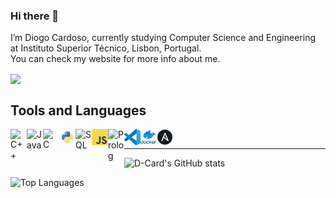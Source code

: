 ### Hi there 👋

I’m Diogo Cardoso, currently studying Computer Science and Engineering at Instituto Superior Técnico, Lisbon, Portugal.   
You can check my website for more info about me.

<img align="center"  width="100px" src="https://media.tenor.com/images/d177259c992b3b9e004fffeb733b5e16/tenor.gif" />

  
## Tools and Languages
[<img align="left" alt="C++" width="26px" src="https://i.imgur.com/GInMcT8.png" />][github]
[<img align="left" alt="Java" width="26px" src="https://i.imgur.com/EtkZSir.png" />][github]
[<img align="left" alt="C" width="26px" src="https://i.imgur.com/VQAVKuX.png" />][github]
[<img align="left" alt="Python" width="26px" src="https://raw.githubusercontent.com/github/explore/80688e429a7d4ef2fca1e82350fe8e3517d3494d/topics/python/python.png" />][github]
[<img align="left" alt="SQL" width="26px" src="https://i.imgur.com/ioR9PlK.png" />][github]
[<img align="left" alt="JavaScript" width="26px" src="https://raw.githubusercontent.com/github/explore/80688e429a7d4ef2fca1e82350fe8e3517d3494d/topics/javascript/javascript.png" />][github]
[<img align="left" alt="Prolog" width="26px" src="https://i.imgur.com/lrYuOkH.png" />][github]
[<img align="left" alt="Visual Studio Code" width="26px" src="https://raw.githubusercontent.com/github/explore/80688e429a7d4ef2fca1e82350fe8e3517d3494d/topics/visual-studio-code/visual-studio-code.png" />][github]
[<img align="left" alt="Docker" width="26px" src="https://raw.githubusercontent.com/github/explore/80688e429a7d4ef2fca1e82350fe8e3517d3494d/topics/docker/docker.png" />][github]
[<img align="left" alt="Ansible" width="26px" src="https://raw.githubusercontent.com/github/explore/80688e429a7d4ef2fca1e82350fe8e3517d3494d/topics/ansible/ansible.png" />][github]

<br />

---
![D-Card's GitHub stats](https://github-readme-stats.vercel.app/api?username=D-Card&show_icons=true&theme=dark)

![Top Languages](https://github-readme-stats-git-master-rstaa-rickstaa.vercel.app/api/top-langs/?username=D-Card&layout=compact&show_icons=true&langs_count=10&theme=dark&role=OWNER,COLLABORATOR,ORGANIZATION_MEMBER&hide=markdown,typescript,sourcepawn,shell,jupyter%20notebook)

[github]: https://github.com/D-Card
 
